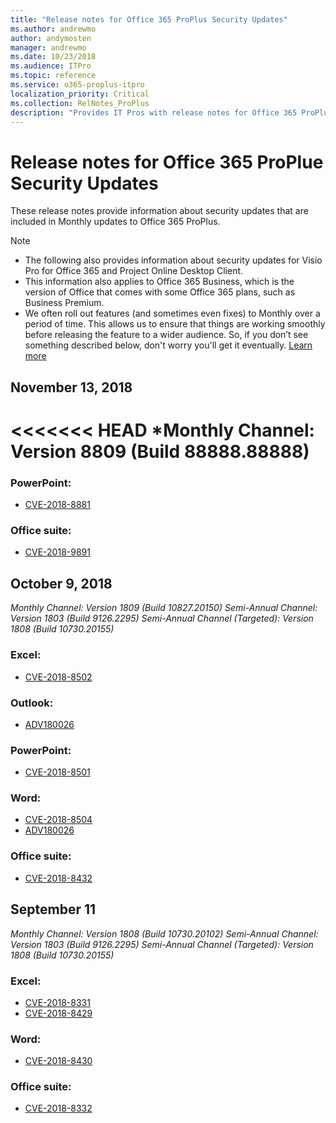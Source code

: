 ```yaml
---
title: "Release notes for Office 365 ProPlus Security Updates"
ms.author: andrewmo
author: andymosten
manager: andrewmo
ms.date: 10/23/2018
ms.audience: ITPro
ms.topic: reference
ms.service: o365-proplus-itpro
localization_priority: Critical
ms.collection: RelNotes_ProPlus
description: "Provides IT Pros with release notes for Office 365 ProPlus Security Updates"
---
```


# Release notes for Office 365 ProPlue Security Updates

These release notes provide information about security updates that are included in Monthly updates to Office 365 ProPlus.
 
 > [!NOTE]
> - The following also provides information about security updates for Visio Pro for Office 365 and Project Online Desktop Client.
> - This information also applies to Office 365 Business, which is the version of Office that comes with some Office 365 plans, such as Business Premium.
> - We often roll out features (and sometimes even fixes) to Monthly over a period of time. This allows us to ensure that things are working smoothly before releasing the feature to a wider audience. So, if you don’t see something described below, don't worry you'll get it eventually. [Learn more](https://support.office.com/en-us/article/when-do-i-get-the-newest-features-in-for-office-365-da36192c-58b9-4bc9-8d51-bb6eed468516?ui=en-US&rs=en-US&ad=US)

## November 13, 2018 
<<<<<<< HEAD
*Monthly Channel: Version 8809 (Build 88888.88888)
=======

### PowerPoint:
-   [CVE-2018-8881](https://portal.msrc.microsoft.com/en-us/security-guidance/advisory/CVE-2018-8881)

### Office suite:
-   [CVE-2018-9891](https://portal.msrc.microsoft.com/en-us/security-guidance/advisory/CVE-2018-9891)

## October 9, 2018
*Monthly Channel: Version 1809 (Build 10827.20150)*
*Semi-Annual Channel: Version 1803 (Build 9126.2295)*
*Semi-Annual Channel (Targeted): Version 1808 (Build 10730.20155)*

### Excel:
-   [CVE-2018-8502](https://portal.msrc.microsoft.com/en-us/security-guidance/advisory/CVE-2018-8502)

### Outlook: 
-   [ADV180026](https://portal.msrc.microsoft.com/en-us/security-guidance/advisory/ADV180026)

### PowerPoint:
-   [CVE-2018-8501](https://portal.msrc.microsoft.com/en-us/security-guidance/advisory/CVE-2018-8501)

### Word: 
-   [CVE-2018-8504](https://portal.msrc.microsoft.com/en-us/security-guidance/advisory/CVE-2018-8504) 
-   [ADV180026](https://portal.msrc.microsoft.com/en-us/security-guidance/advisory/ADV180026) 

### Office suite:
-   [CVE-2018-8432](https://portal.msrc.microsoft.com/en-us/security-guidance/advisory/CVE-2018-8432)

## September 11
*Monthly Channel: Version 1808 (Build 10730.20102)*
*Semi-Annual Channel: Version 1803 (Build 9126.2295)*
*Semi-Annual Channel (Targeted): Version 1808 (Build 10730.20155)*

### Excel:
-   [CVE-2018-8331](https://portal.msrc.microsoft.com/en-us/security-guidance/advisory/CVE-2018-8331)
-   [CVE-2018-8429](https://portal.msrc.microsoft.com/en-us/security-guidance/advisory/CVE-2018-8429)

### Word:
-   [CVE-2018-8430](https://portal.msrc.microsoft.com/en-us/security-guidance/advisory/CVE-2018-8430)

### Office suite:
-   [CVE-2018-8332](https://portal.msrc.microsoft.com/en-us/security-guidance/advisory/CVE-2018-8332)
